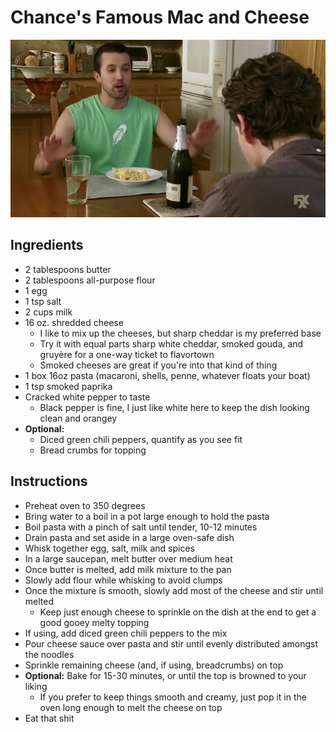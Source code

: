 # Chance's Famous Mac and Cheese

![Mac from the show It's Always Sunny in Philadelphia lecturing Dennis about the effort and care he puts into his daily box of mac and cheese](./macs-famous.jpg)

## Ingredients

- 2 tablespoons butter
- 2 tablespoons all-purpose flour
- 1 egg
- 1 tsp salt
- 2 cups milk
- 16 oz. shredded cheese
  - I like to mix up the cheeses, but sharp cheddar is my preferred base
  - Try it with equal parts sharp white cheddar, smoked gouda, and gruyère for a one-way ticket to flavortown
  - Smoked cheeses are great if you're into that kind of thing
- 1 box 16oz pasta (macaroni, shells, penne, whatever floats your boat)
- 1 tsp smoked paprika
- Cracked white pepper to taste
  - Black pepper is fine, I just like white here to keep the dish looking clean and orangey
- **Optional:**
  - Diced green chili peppers, quantify as you see fit
  - Bread crumbs for topping

## Instructions

- Preheat oven to 350 degrees
- Bring water to a boil in a pot large enough to hold the pasta
- Boil pasta with a pinch of salt until tender, 10-12 minutes
- Drain pasta and set aside in a large oven-safe dish
- Whisk together egg, salt, milk and spices
- In a large saucepan, melt butter over medium heat
- Once butter is melted, add milk mixture to the pan
- Slowly add flour while whisking to avoid clumps
- Once the mixture is smooth, slowly add most of the cheese and stir until melted
  - Keep just enough cheese to sprinkle on the dish at the end to get a good gooey melty topping
- If using, add diced green chili peppers to the mix
- Pour cheese sauce over pasta and stir until evenly distributed amongst the noodles
- Sprinkle remaining cheese (and, if using, breadcrumbs) on top
- **Optional:** Bake for 15-30 minutes, or until the top is browned to your liking
  - If you prefer to keep things smooth and creamy, just pop it in the oven long enough to melt the cheese on top
- Eat that shit
